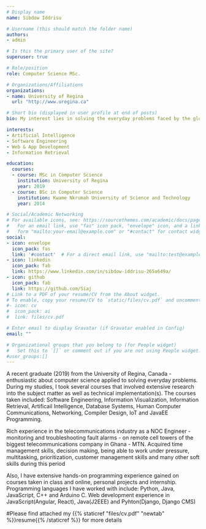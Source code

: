 ```yaml
---
# Display name
name: Sibdow Iddrisu

# Username (this should match the folder name)
authors:
- admin

# Is this the primary user of the site?
superuser: true

# Role/position
role: Computer Science MSc.

# Organizations/Affiliations
organizations:
- name: University of Regina
  url: "http://www.uregina.ca"

# Short bio (displayed in user profile at end of posts)
bio: My interest lies in solving the everyday problems faced by the globe with computer science

interests:
- Artificial Intelligence
- Software Engineering
- Web & App Development
- Information Retrieval

education:
  courses:
  - course: MSc in Computer Science
    institution: University of Regina
    year: 2019
  - course: BSc in Computer Science
    institution: Kwame Nkrumah University of Science and Technology
    year: 2014

# Social/Academic Networking
# For available icons, see: https://sourcethemes.com/academic/docs/page-builder/#icons
#   For an email link, use "fas" icon pack, "envelope" icon, and a link in the
#   form "mailto:your-email@example.com" or "#contact" for contact widget.
social:
- icon: envelope
  icon_pack: fas
  link: '#contact'  # For a direct email link, use "mailto:test@example.org".
- icon: linkedin
  icon_pack: fab
  link: https://www.linkedin.com/in/sibdow-iddrisu-265a649a/
- icon: github
  icon_pack: fab
  link: https://github.com/Siaj
# Link to a PDF of your resume/CV from the About widget.
# To enable, copy your resume/CV to `static/files/cv.pdf` and uncomment the lines below.
#- icon: cv
#  icon_pack: ai
#  link: files/cv.pdf

# Enter email to display Gravatar (if Gravatar enabled in Config)
email: ""

# Organizational groups that you belong to (for People widget)
#   Set this to `[]` or comment out if you are not using People widget.
#user_groups:[]
---
```


A recent graduate (2019) from the University of Regina, Canada - enthusiastic about computer science applied to solving everyday problems. During my studies, I took several courses that involved extensive research into the subject matter as well as technical implementation(s). The courses taken included: Software Engineering, Information Visualization, Information Retrieval, Artificail Intelligence, Database Systems, Human Computer Communications, Networking, Compiler Design, IoT and JavaEE Programming.

Rich experience in the telecommunications industry as a NOC Engineer - monitoring and troubleshooting fault alarms - on remote cell towers of the biggest telecommunications company in Ghana - MTN. Acquired time management skills, decision making, being able to work under pressure, multitasking, prioritization, customer management skills and many other soft skills during this period

Also, I have extensive hands-on programming experience gained on courses taken in class and online, personal projects and internship. Programming languages I have worked with include: Python, Java, JavaScript, C++ and Arduino C. Web development experience in JavaScript(Angular, React), Java(J2EEE) and Pyhton(Django, Django CMS)

#Please find attached my {{% staticref "files/cv.pdf" "newtab" %}}resume{{% /staticref %}} for more details
